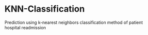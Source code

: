 # KNN-Classification
Prediction using k-nearest neighbors classification method of patient hospital readmission  
